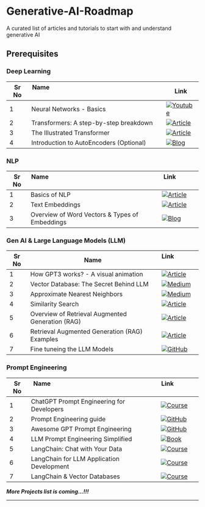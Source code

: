 # Generative-AI-Roadmap
A curated list of articles and tutorials to start with and understand generative AI

## Prerequisites

### Deep Learning

| Sr No | Name &nbsp; &nbsp; &nbsp; &nbsp; &nbsp; &nbsp; &nbsp; &nbsp; &nbsp; &nbsp; &nbsp; &nbsp; &nbsp; &nbsp; &nbsp; &nbsp; &nbsp; &nbsp; &nbsp; &nbsp; &nbsp; &nbsp; &nbsp; &nbsp; &nbsp; &nbsp; &nbsp; &nbsp; &nbsp; &nbsp; &nbsp; &nbsp;&nbsp; &nbsp; &nbsp; &nbsp; &nbsp;                | Link                                         |
| ----- | ----------------------------------------------- | -------------------------------------------- |
| 1     | Neural Networks - Basics                        | [![Youtube](https://img.shields.io/badge/Youtube-Video-red)](https://www.3blue1brown.com/topics/neural-networks) |
| 2     | Transformers: A step-by-step breakdown          | [![Article](https://img.shields.io/badge/Article-link-blue)](https://builtin.com/artificial-intelligence/transformer-neural-network) |
| 3     | The Illustrated Transformer                     | [![Article](https://img.shields.io/badge/Article-link-blue)](https://jalammar.github.io/illustrated-transformer) |
| 4     | Introduction to AutoEncoders (Optional)         | [![Blog](https://img.shields.io/badge/Blog-link-blue)](https://pyimagesearch.com/2023/07/10/introduction-to-autoencoders/) |

### NLP

| Sr No | Name &nbsp; &nbsp; &nbsp; &nbsp; &nbsp; &nbsp; &nbsp; &nbsp; &nbsp; &nbsp; &nbsp; &nbsp; &nbsp; &nbsp; &nbsp; &nbsp; &nbsp; &nbsp; &nbsp; &nbsp; &nbsp; &nbsp; &nbsp; &nbsp; &nbsp; &nbsp; &nbsp; &nbsp; &nbsp; &nbsp; &nbsp; &nbsp;&nbsp; &nbsp; &nbsp; &nbsp; &nbsp;                                           | Link   &nbsp; &nbsp; &nbsp; &nbsp;&nbsp; &nbsp; &nbsp; &nbsp;                                        |
| ----- | ----------------------------------------------- | -------------------------------------------- |
| 1     | Basics of NLP                                   | [![Article](https://img.shields.io/badge/Article-link-blue)](https://www.analyticsvidhya.com/blog/2022/01/nlp-tutorials-part-i-from-basics-to-advance) |
| 2     | Text Embeddings                                 | [![Article](https://img.shields.io/badge/Article-link-blue)](https://docs.cohere.com/docs/text-embeddings) |
| 3     | Overview of Word Vectors & Types of Embeddings  | [![Blog](https://img.shields.io/badge/Blog-link-blue)](https://aman.ai/primers/ai/word-vectors/) |

### Gen AI & Large Language Models (LLM)

| Sr No | Name                                            | Link &nbsp; &nbsp; &nbsp; &nbsp;&nbsp; &nbsp; &nbsp; &nbsp;                                         |
| ----- | ----------------------------------------------- | -------------------------------------------- |
| 1     | How GPT3 works? - A visual animation            | [![Article](https://img.shields.io/badge/Article-link-blue)](https://jalammar.github.io/how-gpt3-works-visualizations-animations/) |
| 2     | Vector Database: The Secret Behind LLM          | [![Medium](https://img.shields.io/badge/Medium-12100E?style=for-the-badge&logo=medium&logoColor=white)](https://levelup.gitconnected.com/vector-database-the-secret-behind-large-language-models-capabilities-7d4f6b714d16) |
| 3     | Approximate Nearest Neighbors                   | [![Medium](https://img.shields.io/badge/Medium-12100E?style=for-the-badge&logo=medium&logoColor=white)](https://towardsdatascience.com/comprehensive-guide-to-approximate-nearest-neighbors-algorithms-8b94f057d6b6) |
| 4     | Similarity Search                               | [![Article](https://img.shields.io/badge/Article-link-blue)](https://qdrant.tech/documentation/concepts/search) |
| 5     | Overview of Retrieval Augmented Generation (RAG)| [![Article](https://img.shields.io/badge/Article-link-blue)](https://www.pinecone.io/learn/retrieval-augmented-generation/) |
| 6     | Retrieval Augmented Generation (RAG) Examples   | [![Article](https://img.shields.io/badge/Article-link-blue)](https://vitalflux.com/retrieval-augmented-generation-rag-llm-examples/) |
| 7     | Fine tuneing the LLM Models                     | [![GitHub](https://img.shields.io/badge/GitHub-repo-green)](https://github.com/ashishpatel26/LLM-Finetuning) |


### Prompt Engineering

| Sr No | Name  &nbsp; &nbsp; &nbsp; &nbsp; &nbsp; &nbsp; &nbsp; &nbsp; &nbsp; &nbsp; &nbsp; &nbsp; &nbsp; &nbsp; &nbsp; &nbsp; &nbsp; &nbsp; &nbsp; &nbsp; &nbsp; &nbsp; &nbsp; &nbsp; &nbsp; &nbsp; &nbsp; &nbsp; &nbsp; &nbsp; &nbsp; &nbsp;&nbsp; &nbsp; &nbsp; &nbsp; &nbsp;                                           | Link &nbsp; &nbsp; &nbsp; &nbsp;&nbsp; &nbsp; &nbsp; &nbsp;                                         |
| ----- | ----------------------------------------------- | -------------------------------------------- |
| 1     | ChatGPT Prompt Engineering for Developers       | [![Course](https://img.shields.io/badge/Course-link-blue)](https://www.deeplearning.ai/short-courses/chatgpt-prompt-engineering-for-developers/) |
| 2     | Prompt Engineering guide                        | [![GitHub](https://img.shields.io/badge/GitHub-repo-green)](https://github.com/dair-ai/Prompt-Engineering-Guide) |
| 3     | Awesome GPT Prompt Engineering                  | [![GitHub](https://img.shields.io/badge/GitHub-repo-green)](https://github.com/snwfdhmp/awesome-gpt-prompt-engineering) |
| 4     | LLM Prompt Engineering Simplified               | [![Book](https://img.shields.io/badge/Book-link-purple)](https://github.com/snwfdhmp/awesome-gpt-prompt-engineering) |
| 5     | LangChain: Chat with Your Data                  | [![Course](https://img.shields.io/badge/Course-link-blue)](https://www.deeplearning.ai/short-courses/langchain-chat-with-your-data/) |
| 6     | LangChain for LLM Application Development       | [![Course](https://img.shields.io/badge/Course-link-blue)](https://www.deeplearning.ai/short-courses/langchain-for-llm-application-development/) |
| 7     | LangChain & Vector Databases                    | [![Course](https://img.shields.io/badge/Course-link-blue)](https://learn.activeloop.ai/courses/langchain?utm_source=LinkedIn&utm_medium=social&utm_campaign=student-social-share) |

***More Projects list is coming...!!!***

---

